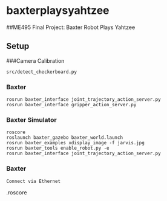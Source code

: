 # baxterplaysyahtzee
##ME495 Final Project: Baxter Robot Plays Yahtzee

## Setup
###Camera Calibration
```
src/detect_checkerboard.py
```

### Baxter
```
rosrun baxter_interface joint_trajectory_action_server.py
rosrun baxter_interface gripper_action_server.py
```

### Baxter Simulator
```
roscore
roslaunch baxter_gazebo baxter_world.launch
rosrun baxter_examples xdisplay_image -f jarvis.jpg
rosrun baxter_tools enable_robot.py -e
rosrun baxter_interface joint_trajectory_action_server.py 
```

### Baxter
```
Connect via Ethernet
```
.roscore
